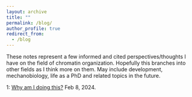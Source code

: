 ```yaml
---
layout: archive
title: ""
permalink: /blog/
author_profile: true
redirect_from:
  - /blog
---
```


These notes represent a few informed and cited perspectives/thoughts I have on the field of chromatin organization. Hopefully this branches into other fields as I think more on them. May include development, mechanobiology, life as a PhD and related topics in the future.

1: [Why am I doing this?](../blog1.md) Feb 8, 2024.
